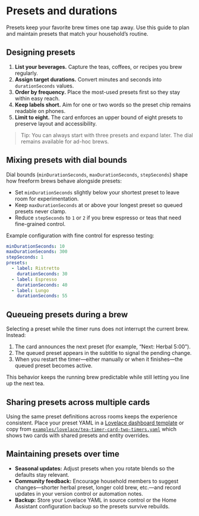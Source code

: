 # Presets and durations

Presets keep your favorite brew times one tap away. Use this guide to plan and maintain presets that
match your household’s routine.

## Designing presets

1. **List your beverages.** Capture the teas, coffees, or recipes you brew regularly.
2. **Assign target durations.** Convert minutes and seconds into `durationSeconds` values.
3. **Order by frequency.** Place the most-used presets first so they stay within easy reach.
4. **Keep labels short.** Aim for one or two words so the preset chip remains readable on phones.
5. **Limit to eight.** The card enforces an upper bound of eight presets to preserve layout and
   accessibility.

> Tip: You can always start with three presets and expand later. The dial remains available for
> ad-hoc brews.

## Mixing presets with dial bounds

Dial bounds (`minDurationSeconds`, `maxDurationSeconds`, `stepSeconds`) shape how freeform brews
behave alongside presets:

- Set `minDurationSeconds` slightly below your shortest preset to leave room for experimentation.
- Keep `maxDurationSeconds` at or above your longest preset so queued presets never clamp.
- Reduce `stepSeconds` to `1` or `2` if you brew espresso or teas that need fine-grained control.

Example configuration with fine control for espresso testing:

```yaml
minDurationSeconds: 10
maxDurationSeconds: 300
stepSeconds: 1
presets:
  - label: Ristretto
    durationSeconds: 30
  - label: Espresso
    durationSeconds: 40
  - label: Lungo
    durationSeconds: 55
```

## Queueing presets during a brew

Selecting a preset while the timer runs does not interrupt the current brew. Instead:

1. The card announces the next preset (for example, “Next: Herbal 5:00”).
2. The queued preset appears in the subtitle to signal the pending change.
3. When you restart the timer—either manually or when it finishes—the queued preset becomes active.

This behavior keeps the running brew predictable while still letting you line up the next tea.

## Sharing presets across multiple cards

Using the same preset definitions across rooms keeps the experience consistent. Place your preset
YAML in a [Lovelace dashboard template](https://www.home-assistant.io/lovelace/dashboards-and-views/)
or copy from [`examples/lovelace/tea-timer-card-two-timers.yaml`](../examples/lovelace/tea-timer-card-two-timers.yaml)
which shows two cards with shared presets and entity overrides.

## Maintaining presets over time

- **Seasonal updates:** Adjust presets when you rotate blends so the defaults stay relevant.
- **Community feedback:** Encourage household members to suggest changes—shorter herbal preset,
  longer cold brew, etc.—and record updates in your version control or automation notes.
- **Backup:** Store your Lovelace YAML in source control or the Home Assistant configuration backup
  so the presets survive rebuilds.
